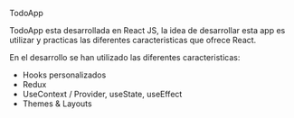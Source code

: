 TodoApp

TodoApp esta desarrollada en React JS, la idea de desarrollar esta app es utilizar y practicas las diferentes caracteristicas
que ofrece React.

En el desarrollo se han utilizado las diferentes caracteristicas:

- Hooks personalizados
- Redux
- UseContext / Provider, useState, useEffect
- Themes & Layouts

